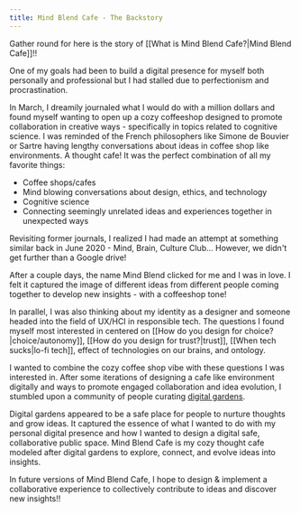```yaml
---
title: Mind Blend Cafe - The Backstory
---
```



Gather round for here is the story of [[What is Mind Blend Cafe?|Mind Blend Cafe]]!! 

One of my goals had been to build a digital presence for myself both personally and professional but I had stalled due to perfectionism and procrastination.

In March, I dreamily journaled what I would do with a million dollars and found myself wanting to open up a cozy coffeeshop designed to promote collaboration in creative ways - specifically in topics related to cognitive science. I was reminded of the French philosophers like Simone de Bouvier or Sartre having lengthy conversations about ideas in coffee shop like environments. A thought cafe! It was the perfect combination of all my favorite things:
- Coffee shops/cafes
- Mind blowing conversations about design, ethics, and technology
- Cognitive science 
- Connecting seemingly unrelated ideas and experiences together in unexpected ways 

Revisiting former journals, I realized I had made an attempt at something similar back in June 2020 - Mind, Brain, Culture Club... However, we didn't get further than a Google drive!

After a couple days, the name Mind Blend clicked for me and I was in love. I felt it captured the image of different ideas from different people coming together to develop new insights - with a coffeeshop tone!

In parallel, I was also thinking about my identity as a designer and someone headed into the field of UX/HCI in responsible tech. The questions I found myself most interested in centered on [[How do you design for choice?|choice/autonomy]], [[How do you design for trust?|trust]], [[When tech sucks|lo-fi tech]], effect of technologies on our brains, and ontology. 

I wanted to combine the cozy coffee shop vibe with these questions I was interested in. After some iterations of designing a cafe like environment digitally and ways to promote engaged collaboration and idea evolution, I stumbled upon a community of people curating [digital gardens](https://maggieappleton.com/garden-history). 

Digital gardens appeared to be a safe place for people to nurture thoughts and grow ideas. It captured the essence of what I wanted to do with my personal digital presence and how I wanted to design a digital safe, collaborative public space. Mind Blend Cafe is my cozy thought cafe modeled after digital gardens to explore, connect, and evolve ideas into insights. 

In future versions of Mind Blend Cafe, I hope to design & implement a collaborative experience to collectively contribute to ideas and discover new insights!! 




